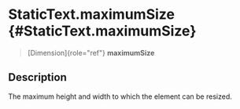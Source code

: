 StaticText.maximumSize {#StaticText.maximumSize}
======================

> [Dimension]{role="ref"} **maximumSize**

Description
-----------

The maximum height and width to which the element can be resized.

